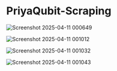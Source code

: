 # PriyaQubit-Scraping


![Screenshot 2025-04-11 000649](https://github.com/user-attachments/assets/71af2b93-8c88-4ef1-bb8f-669e66a8363d)








![Screenshot 2025-04-11 001012](https://github.com/user-attachments/assets/ef241314-5257-4134-9492-4b65dede97f6)







![Screenshot 2025-04-11 001032](https://github.com/user-attachments/assets/2b6d9fdd-3dfb-4daa-873a-e37fdae0035a)









![Screenshot 2025-04-11 001043](https://github.com/user-attachments/assets/b2818f18-85d1-4dff-9f81-0c1d76809b61)
